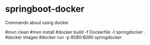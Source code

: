 # springboot-docker

Commands about using docker

#mvn clean
#mvn install
#docker build -f Dockerfile -t springdocker .
#docker images
#docker run -p 8080:8080 springdocker
